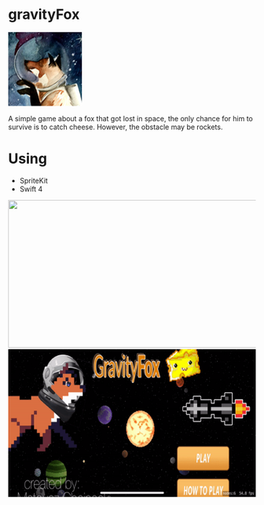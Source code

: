 # gravityFox

<img src="/img/ico.png" height="150" width="150" />


A simple game about a fox that got lost in space,
the only chance for him to survive is to catch cheese.
However, the obstacle may be rockets.

# Using
* SpriteKit
* Swift 4

<img src="/img/play.gif" height="300" width="600" />
<img src="/img/howTo.gif" height="300" width="600" />

